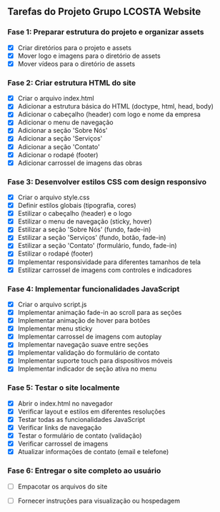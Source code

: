 ## Tarefas do Projeto Grupo LCOSTA Website

### Fase 1: Preparar estrutura do projeto e organizar assets
- [x] Criar diretórios para o projeto e assets
- [x] Mover logo e imagens para o diretório de assets
- [x] Mover vídeos para o diretório de assets

### Fase 2: Criar estrutura HTML do site
- [x] Criar o arquivo index.html
- [x] Adicionar a estrutura básica do HTML (doctype, html, head, body)
- [x] Adicionar o cabeçalho (header) com logo e nome da empresa
- [x] Adicionar o menu de navegação
- [x] Adicionar a seção 'Sobre Nós'
- [x] Adicionar a seção 'Serviços'
- [x] Adicionar a seção 'Contato'
- [x] Adicionar o rodapé (footer)
- [x] Adicionar carrossel de imagens das obras

### Fase 3: Desenvolver estilos CSS com design responsivo
- [x] Criar o arquivo style.css
- [x] Definir estilos globais (tipografia, cores)
- [x] Estilizar o cabeçalho (header) e o logo
- [x] Estilizar o menu de navegação (sticky, hover)
- [x] Estilizar a seção 'Sobre Nós' (fundo, fade-in)
- [x] Estilizar a seção 'Serviços' (fundo, botão, fade-in)
- [x] Estilizar a seção 'Contato' (formulário, fundo, fade-in)
- [x] Estilizar o rodapé (footer)
- [x] Implementar responsividade para diferentes tamanhos de tela
- [x] Estilizar carrossel de imagens com controles e indicadores

### Fase 4: Implementar funcionalidades JavaScript
- [x] Criar o arquivo script.js
- [x] Implementar animação fade-in ao scroll para as seções
- [x] Implementar animação de hover para botões
- [x] Implementar menu sticky
- [x] Implementar carrossel de imagens com autoplay
- [x] Implementar navegação suave entre seções
- [x] Implementar validação do formulário de contato
- [x] Implementar suporte touch para dispositivos móveis
- [x] Implementar indicador de seção ativa no menu

### Fase 5: Testar o site localmente
- [x] Abrir o index.html no navegador
- [x] Verificar layout e estilos em diferentes resoluções
- [x] Testar todas as funcionalidades JavaScript
- [x] Verificar links de navegação
- [x] Testar o formulário de contato (validação)
- [x] Verificar carrossel de imagens
- [x] Atualizar informações de contato (email e telefone)

### Fase 6: Entregar o site completo ao usuário
- [ ] Empacotar os arquivos do site
- [ ] Fornecer instruções para visualização ou hospedagem


